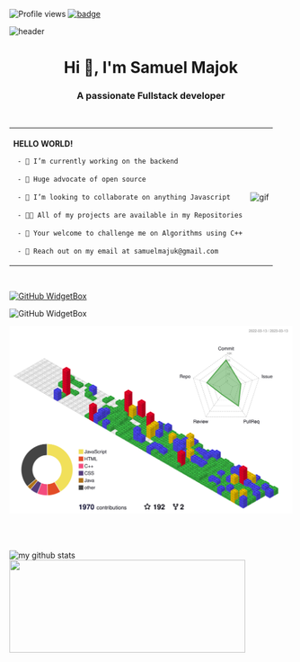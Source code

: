 
<!-- [![committers.top badge](https://user-badge.committers.top/egypt/samuel-ma.svg)](https://user-badge.committers.top/egypt/samuel-ma)-->

![Profile views](https://gpvc.arturio.dev/samuel-ma) [![badge](https://aktive.tk/egypt/samuel-ma)](https://commits.top/egypt.html)


![header](https://capsule-render.vercel.app/api?type=waving&color=0:1870d5,35:1aa7ec,100:4adede&height=450&section=header&text=SoniQ%20&fontColor=000138&animation=twinkling&fontSize=90&descAlignY=40)

<h1 align="center">Hi 👋, I'm Samuel Majok</h1>

<h3 align="center">A passionate Fullstack developer</h3>

<br>
<table border="0">
 <tr>
    <td>
     <br>
     <strong>HELLO WORLD!</strong>
     
     - 🔭 I’m currently working on the backend

     - 🌱 Huge advocate of open source

     - 👯 I’m looking to collaborate on anything Javascript

     - 👨‍💻 All of my projects are available in my Repositories

     - 📝 Your welcome to challenge me on Algorithms using C++

     - 💬 Reach out on my email at samuelmajuk@gmail.com
     
   <td>
      <img width="375" align="center" alt="gif" src="https://i.pinimg.com/originals/7e/6c/9a/7e6c9aaa92780d1674141ed2e30faab3.gif">
   </td>  
 </tr>  
</table>
<br>


[![GitHub WidgetBox](https://github-widgetbox.vercel.app/api/profile?username=samuel-ma&data=followers,repositories,stars,commits)](https://github.com/samuel-ma/github-widgetbox)

![GitHub WidgetBox](https://github-widgetbox.vercel.app/api/skills?names=ts,css,markdown,python,json,cpp,c,html,java,xml,js,mysql,sass,kotlin)

![](./profile-3d-contrib/profile-gitblock.svg)

<br>
<br>

<p align="left">
   <img src="https://github-readme-stats.vercel.app/api?username=samuel-ma&show_icons=true&theme=buefy&count_private=true" alt="my github stats" width="420"/>
   <img src="https://github-readme-streak-stats.herokuapp.com/?user=samuel-ma" width="420" height="165">
</p>




